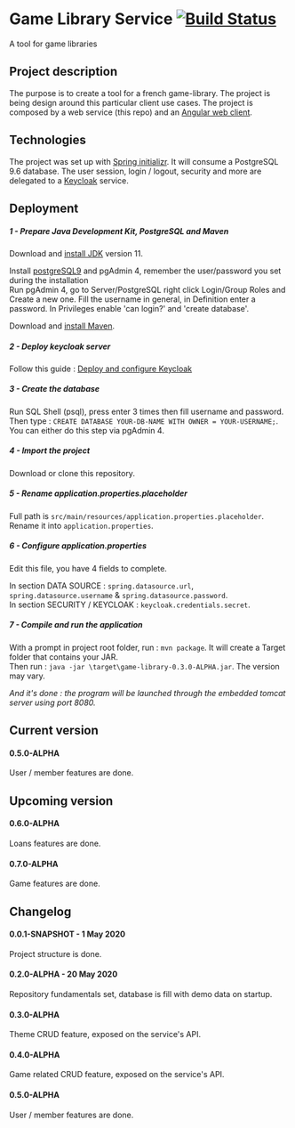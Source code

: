 # Game Library Service [![Build Status](https://travis-ci.org/xxjokerx/game-library-service.svg?branch=master)](https://travis-ci.org/xxjokerx/game-library-service)

A tool for game libraries

## Project description

The purpose is to create a tool for a french game-library. The project is being design around this particular client
use cases.
The project is composed by a web service (this repo) and an [Angular web client](https://github.com/xxjokerx/game-library-webapp).

## Technologies

The project was set up with [Spring initializr](https://start.spring.io/).
It will consume a PostgreSQL 9.6 database.
The user session, login / logout, security and more are delegated to a [Keycloak](https://www.keycloak.org/) service.



## Deployment

##### 1 - Prepare Java Development Kit, PostgreSQL and Maven
Download and [install JDK](https://adoptopenjdk.net/) version 11. 

Install [postgreSQL9](https://www.postgresql.org/download/) and pgAdmin 4, remember the user/password you set during the installation\
Run pgAdmin 4, go to Server/PostgreSQL right click Login/Group Roles and Create a new one.
Fill the username in general, in Definition enter a password. In Privileges enable 'can login?' and 'create database'.

Download and [install Maven](https://maven.apache.org/install.html).

##### 2 - Deploy keycloak server
Follow this guide : [Deploy and configure Keycloak](./KEYCLAOK.md)

##### 3 - Create the database
Run SQL Shell (psql), press enter 3 times then fill username and password. Then type : `CREATE DATABASE YOUR-DB-NAME WITH OWNER = YOUR-USERNAME;`.  
You can either do this step via pgAdmin 4.

##### 4 - Import the project
Download or clone this repository.

##### 5 - Rename application.properties.placeholder
Full path is `src/main/resources/application.properties.placeholder`.  
Rename it into `application.properties`.

##### 6 - Configure application.properties
Edit this file, you have 4 fields to complete.  

In section DATA SOURCE : `spring.datasource.url`, `spring.datasource.username` & `spring.datasource.password`.  
In section SECURITY / KEYCLOAK : `keycloak.credentials.secret`.

##### 7 - Compile and run the application

With a prompt in project root folder, run : `mvn package`. It will create a Target folder that contains your JAR.  
Then run : `java -jar \target\game-library-0.3.0-ALPHA.jar`. The version may vary.

*And it's done : the program will be launched through the embedded tomcat server using port 8080.*

## Current version

#### 0.5.0-ALPHA

User / member features are done.

## Upcoming version

#### 0.6.0-ALPHA

Loans features are done.

#### 0.7.0-ALPHA

Game features are done.

## Changelog

#### 0.0.1-SNAPSHOT - 1 May 2020

Project structure is done.

#### 0.2.0-ALPHA - 20 May 2020

Repository fundamentals set, database is fill with demo data on startup.

#### 0.3.0-ALPHA

Theme CRUD feature, exposed on the service's API.

#### 0.4.0-ALPHA

Game related CRUD feature, exposed on the service's API.

#### 0.5.0-ALPHA

User / member features are done.